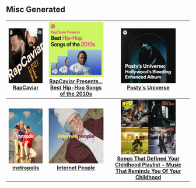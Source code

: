 ## Misc Generated
[start-desc]: #

[//]: # (Replace this line with a description persistent with the repository.)

[end-desc]: #

<a href="RapCaviar/songs.md"><img width="150" height="150" src="RapCaviar/cover.jpg"><br><b>RapCaviar<b></a>|<a href="RapCaviar Presents... Best Hip-Hop Songs of the 2010s/songs.md"><img width="150" height="150" src="RapCaviar Presents... Best Hip-Hop Songs of the 2010s/cover.jpg"><br><b>RapCaviar Presents... Best Hip-Hop Songs of the 2010s<b></a>|<a href="Posty's Universe/songs.md"><img width="150" height="150" src="Posty's Universe/cover.jpg"><br><b>Posty's Universe<b></a>
:--:|:--:|:--:
<a href="metropolis/songs.md"><img width="150" height="150" src="metropolis/cover.jpg"><br><b>metropolis<b></a>|<a href="Internet People/songs.md"><img width="150" height="150" src="Internet People/cover.jpg"><br><b>Internet People<b></a>|<a href="Songs That Defined Your Childhood Playlist - Music That Reminds You Of Your Childhood/songs.md"><img width="150" height="150" src="Songs That Defined Your Childhood Playlist - Music That Reminds You Of Your Childhood/cover.jpg"><br><b>Songs That Defined Your Childhood Playlist - Music That Reminds You Of Your Childhood<b></a>

